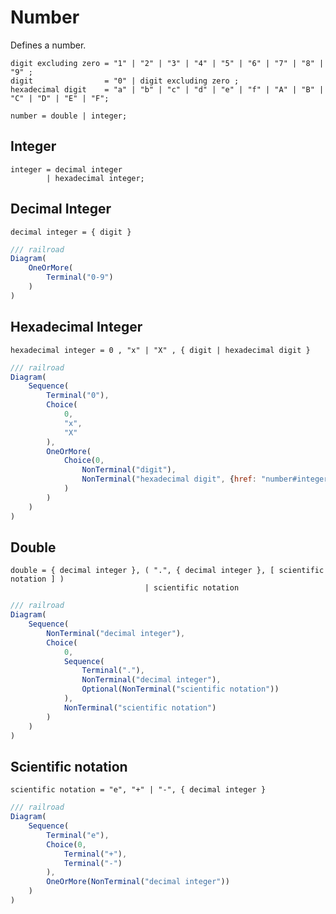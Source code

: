 # Number

Defines a number.

```ebnf
digit excluding zero = "1" | "2" | "3" | "4" | "5" | "6" | "7" | "8" | "9" ;
digit                = "0" | digit excluding zero ;
hexadecimal digit    = "a" | "b" | "c" | "d" | "e" | "f" | "A" | "B" | "C" | "D" | "E" | "F";

number = double | integer;
```

## Integer

```ebnf
integer = decimal integer
        | hexadecimal integer;
```

<div class="padded">

## Decimal Integer

```ebnf
decimal integer = { digit }
```

```js
/// railroad
Diagram(
    OneOrMore(
        Terminal("0-9")
    )
)
```

## Hexadecimal Integer

```ebnf
hexadecimal integer = 0 , "x" | "X" , { digit | hexadecimal digit }
```

```js
/// railroad
Diagram(
    Sequence(
        Terminal("0"),
        Choice(
            0,
            "x",
            "X"
        ),
        OneOrMore(
            Choice(0,
                NonTerminal("digit"),
                NonTerminal("hexadecimal digit", {href: "number#integer"})
            )
        )
    )
)
```

</div>

## Double

```ebnf
double = { decimal integer }, ( ".", { decimal integer }, [ scientific notation ] )
                              | scientific notation
```

```js
/// railroad
Diagram(
    Sequence(
        NonTerminal("decimal integer"),
        Choice(
            0,
            Sequence(
                Terminal("."),
                NonTerminal("decimal integer"),
                Optional(NonTerminal("scientific notation"))
            ),
            NonTerminal("scientific notation")
        )
    )
)
```

<div class="padded">

## Scientific notation

```ebnf
scientific notation = "e", "+" | "-", { decimal integer }
```

```js
/// railroad
Diagram(
    Sequence(
        Terminal("e"),
        Choice(0,
            Terminal("+"),
            Terminal("-")
        ),
        OneOrMore(NonTerminal("decimal integer"))
    )
)
```

</div>
